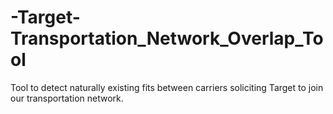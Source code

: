 # -Target-Transportation_Network_Overlap_Tool
Tool to detect naturally existing fits between carriers soliciting Target to join our transportation network.
